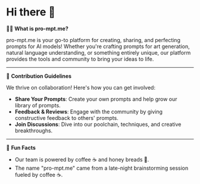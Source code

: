 # Hi there 👋

🙋‍♀️ **What is pro-mpt.me?**

pro-mpt.me is your go-to platform for creating, sharing, and perfecting prompts for AI models! Whether you're crafting prompts for art generation, natural language understanding, or something entirely unique, our platform provides the tools and community to bring your ideas to life.

---

🌈 **Contribution Guidelines**

We thrive on collaboration! Here's how you can get involved:

- **Share Your Prompts**: Create your own prompts and help grow our library of prompts.
- **Feedback & Reviews**: Engage with the community by giving constructive feedback to others' prompts.
- **Join Discussions**: Dive into our poolchain, techniques, and creative breakthroughs.

---


🍿 **Fun Facts**

- Our team is powered by coffee ☕ and honey breads 🍞.
- The name "pro-mpt.me" came from a late-night brainstorming session fueled by coffee ☕.
